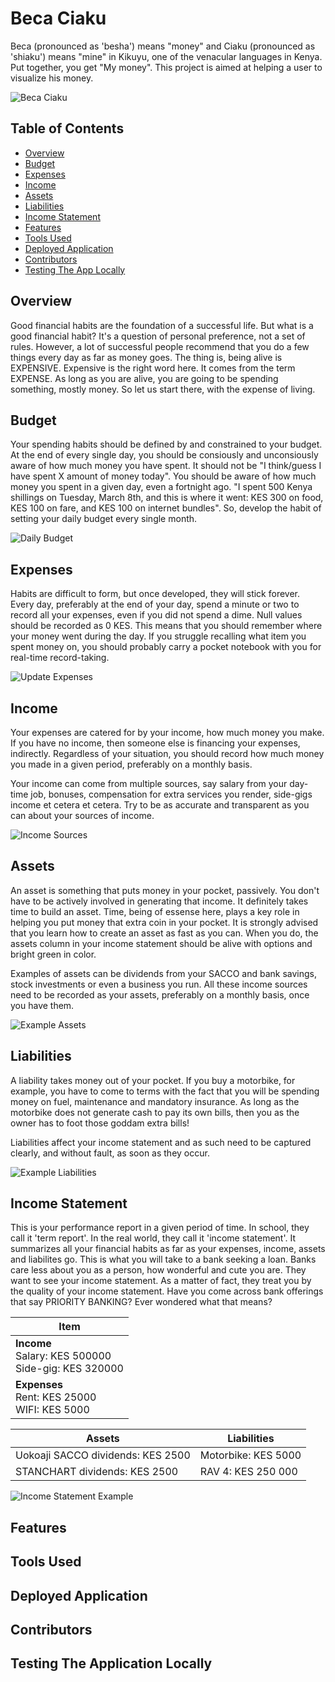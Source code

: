 # Beca Ciaku

Beca (pronounced as 'besha') means "money" and Ciaku (pronounced as 'shiaku') means "mine" in Kikuyu, one of the venacular languages in Kenya. Put together, you get "My money". This project is aimed at helping a user to visualize his money.

![Beca Ciaku](/app/static/images/beca_ciaku.gif)

## Table of Contents
- [Overview](#overview)
- [Budget](#budget)
- [Expenses](#expenses)
- [Income](#income)
- [Assets](#assests)
- [Liabilities](#liabilities)
- [Income Statement](#income-statement)
- [Features](#features)
- [Tools Used](#tools-used)
- [Deployed Application](#deployed-application)
- [Contributors](#contributors)
- [Testing The App Locally](#testing-the-application-locally)

## Overview

Good financial habits are the foundation of a successful life. But what is a good financial habit? It's a question of personal preference, not a set of rules. However, a lot of successful people recommend that you do a few things every day as far as money goes. The thing is, being alive is EXPENSIVE. Expensive is the right word here. It comes from the term EXPENSE. As long as you are alive, you are going to be spending something, mostly money. So let us start there, with the expense of living.

## Budget

Your spending habits should be defined by and constrained to your budget. At the end of every single day, you should be consiously and unconsiously aware of how much money you have spent. It should not be "I think/guess I have spent X amount of money today". You should be aware of how much money you spent in a given day, even a fortnight ago. "I spent 500 Kenya shillings on Tuesday, March 8th, and this is where it went: KES 300 on food, KES 100 on fare, and KES 100 on internet bundles". So, develop the habit of setting your daily budget every single month.

![Daily Budget](/app/static/images/daily_budget.gif)

## Expenses

Habits are difficult to form, but once developed, they will stick forever. Every day, preferably at the end of your day, spend a minute or two to record all your expenses, even if you did not spend a dime. Null values should be recorded as 0 KES. This means that you should remember where your money went during the day. If you struggle recalling what item you spent money on, you should probably carry a pocket notebook with you for real-time record-taking.

![Update Expenses](update_expenses.gif)

## Income

Your expenses are catered for by your income, how much money you make. If you have no income, then someone else is financing your expenses, indirectly. Regardless of your situation, you should record how much money you made in a given period, preferably on a monthly basis.

Your income can come from multiple sources, say salary from your day-time job, bonuses, compensation for extra services you render, side-gigs income et cetera et cetera. Try to be as accurate and transparent as you can about your sources of income.

![Income Sources](/app/static/images/income_sources.gif)

## Assets

An asset is something that puts money in your pocket, passively. You don't have to be actively involved in generating that income. It definitely takes time to build an asset. Time, being of essense here, plays a key role in helping you put money that extra coin in your pocket. It is strongly advised that you learn how to create an asset as fast as you can. When you do, the assets column in your income statement should be alive with options and bright green in color.

Examples of assets can be dividends from your SACCO and bank savings, stock investments or even a business you run. All these income sources need to be recorded as your assets, preferably on a monthly basis, once you have them.

![Example Assets](/app/static/images/example_assets.gif)

## Liabilities

A liability takes money out of your pocket. If you buy a motorbike, for example, you have to come to terms with the fact that you will be spending money on fuel, maintenance and mandatory insurance. As long as the motorbike does not generate cash to pay its own bills, then you as the owner has to foot those goddam extra bills!

Liabilities affect your income statement and as such need to be captured clearly, and without fault, as soon as they occur.

![Example Liabilities](/app/static/images/example_liabilities.gif)

## Income Statement

This is your performance report in a given period of time. In school, they call it 'term report'. In the real world, they call it 'income statement'. It summarizes all your financial habits as far as your expenses, income, assets and liabilites go. This is what you will take to a bank seeking a loan. Banks care less about you as a person, how wonderful and cute you are. They want to see your income statement. As a matter of fact, they treat you by the quality of your income statement. Have you come across bank offerings that say PRIORITY BANKING? Ever wondered what that means?

|                                 Item                            |
|-----------------------------------------------------------------|
|  <b>Income</b><br>Salary: KES 500000<br>Side-gig: KES 320000    |
|  <b>Expenses</b><br>Rent: KES 25000<br>WIFI: KES 5000           |


|               Assets              |    Liabilities     |
|-----------------------------------|--------------------|
| Uokoaji SACCO dividends: KES 2500 | Motorbike: KES 5000|
| STANCHART dividends: KES 2500     | RAV 4: KES 250 000 |


![Income Statement Example](/app/static/images/income_statement_example.gif)

## Features



## Tools Used



## Deployed Application



## Contributors



## Testing The Application Locally